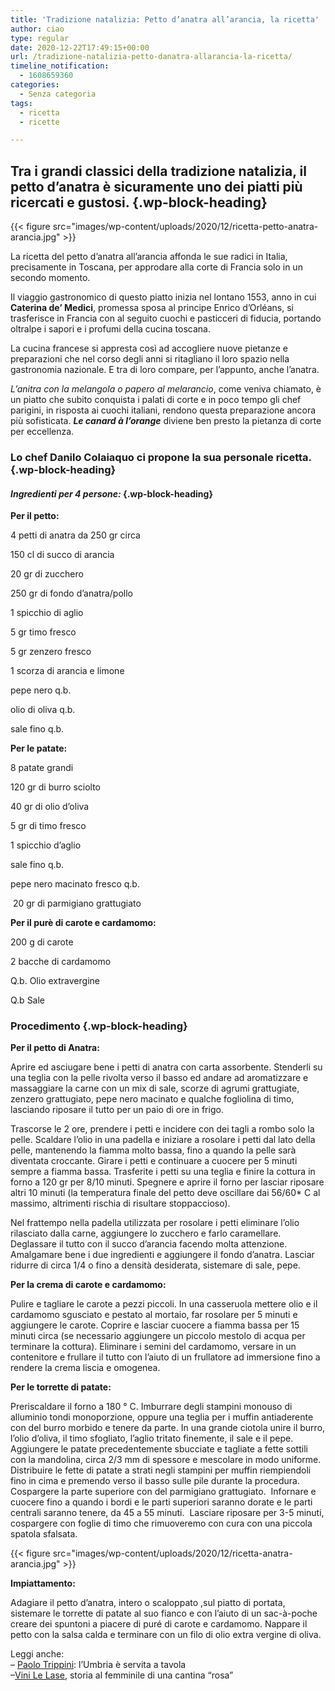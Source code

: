 ```yaml
---
title: 'Tradizione natalizia: Petto d’anatra all’arancia, la ricetta'
author: ciao
type: regular
date: 2020-12-22T17:49:15+00:00
url: /tradizione-natalizia-petto-danatra-allarancia-la-ricetta/
timeline_notification:
  - 1608659360
categories:
  - Senza categoria
tags:
  - ricetta
  - ricette

---
```

## Tra i grandi classici della tradizione natalizia, il petto d’anatra è sicuramente uno dei piatti più ricercati e gustosi.  {.wp-block-heading}


{{< figure src="images/wp-content/uploads/2020/12/ricetta-petto-anatra-arancia.jpg" >}}


La ricetta del petto d’anatra all’arancia affonda le sue radici in Italia, precisamente in Toscana, per approdare alla corte di Francia solo in un secondo momento.

Il viaggio gastronomico di questo piatto inizia nel lontano 1553, anno in cui **Caterina de’ Medici**, promessa sposa al principe Enrico d’Orléans, si trasferisce in Francia con al seguito cuochi e pasticceri di fiducia, portando oltralpe i sapori e i profumi della cucina toscana. 

La cucina francese si appresta così ad accogliere nuove pietanze e preparazioni che nel corso degli anni si ritagliano il loro spazio nella gastronomia nazionale. E tra di loro compare, per l&#8217;appunto, anche l&#8217;anatra.

_L’anitra con la melangola o papero al melarancio_, come veniva chiamato, è un piatto che subito conquista i palati di corte e in poco tempo gli chef parigini, in risposta ai cuochi italiani, rendono questa preparazione ancora più sofisticata. **_Le canard à l’orange_** diviene ben presto la pietanza di corte per eccellenza.

### Lo chef Danilo Colaiaquo ci propone la sua personale ricetta.  {.wp-block-heading}

#### **_Ingredienti per 4 persone:_** {.wp-block-heading}

**Per il petto:**

4 petti di anatra da 250 gr circa

150 cl di succo di arancia 

20 gr di zucchero

250 gr di fondo d&#8217;anatra/pollo

1 spicchio di aglio

5 gr timo fresco

5 gr zenzero fresco

1 scorza di arancia e limone

pepe nero q.b.

olio di oliva q.b.

sale fino q.b.

**Per le patate:**

8 patate grandi

120 gr di burro sciolto

40 gr di olio d&#8217;oliva&nbsp;

5 gr di timo fresco&nbsp;

1 spicchio d&#8217;aglio

sale fino q.b.

pepe nero macinato fresco q.b.&nbsp;

&nbsp;20 gr di parmigiano grattugiato

**Per il purè di carote e cardamomo:**

200 g di carote

2 bacche di cardamomo

Q.b. Olio extravergine

Q.b Sale&nbsp;

### Procedimento {.wp-block-heading}

**Per il petto di Anatra:**

Aprire ed asciugare bene i petti di anatra con carta assorbente. Stenderli su una teglia con la pelle rivolta verso il basso ed andare ad aromatizzare e massaggiare la carne con un mix di sale, scorze di agrumi grattugiate, zenzero grattugiato, pepe nero macinato e qualche fogliolina di timo, lasciando riposare il tutto per un paio di ore in frigo. 

Trascorse le 2 ore, prendere i petti e incidere con dei tagli a rombo solo la pelle. Scaldare l&#8217;olio in una padella e iniziare a rosolare i petti dal lato della pelle, mantenendo la fiamma molto bassa, fino a quando la pelle sarà diventata croccante. Girare i petti e continuare a cuocere per 5 minuti sempre a fiamma bassa. Trasferite i petti su una teglia e finire la cottura in forno a 120 gr per 8/10 minuti. Spegnere e aprire il forno per lasciar riposare altri 10 minuti (la temperatura finale del petto deve oscillare dai 56/60* C al massimo, altrimenti rischia di risultare stoppaccioso).

Nel frattempo nella padella utilizzata per rosolare i petti eliminare l&#8217;olio rilasciato dalla carne, aggiungere lo zucchero e farlo caramellare. Deglassare il tutto con il succo d&#8217;arancia facendo molta attenzione. Amalgamare bene i due ingredienti e aggiungere il fondo d&#8217;anatra. Lasciar ridurre di circa 1/4 o fino a densità desiderata, sistemare di sale, pepe.

**Per la crema di carote e cardamomo:**

Pulire e tagliare le carote a pezzi piccoli. In una casseruola mettere olio e il cardamomo sgusciato e pestato al mortaio, far rosolare per 5 minuti e aggiungere le carote. Coprire e lasciar cuocere a fiamma bassa per 15 minuti circa (se necessario aggiungere un piccolo mestolo di acqua per terminare la cottura). Eliminare i semini del cardamomo, versare in un contenitore e frullare il tutto con l’aiuto di un frullatore ad immersione fino a rendere la crema liscia e omogenea.

**Per le torrette di patate:**

Preriscaldare il forno a 180 ° C. Imburrare degli stampini monouso di alluminio tondi monoporzione, oppure una teglia per i muffin antiaderente con del burro morbido e tenere da parte. In una grande ciotola unire il burro, l&#8217;olio d&#8217;oliva, il timo sfogliato, l&#8217;aglio tritato finemente, il sale e il pepe.  Aggiungere le patate precedentemente sbucciate e tagliate a fette sottili con la mandolina, circa 2/3 mm di spessore e mescolare in modo uniforme. Distribuire le fette di patate a strati negli stampini per muffin riempiendoli fino in cima e premendo verso il basso sulle pile durante la procedura.  Cospargere la parte superiore con del parmigiano grattugiato.  Infornare e cuocere fino a quando i bordi e le parti superiori saranno dorate e le parti centrali saranno tenere, da 45 a 55 minuti.  Lasciare riposare per 3-5 minuti, cospargere con foglie di timo che rimuoveremo con cura con una piccola spatola sfalsata. 


{{< figure src="images/wp-content/uploads/2020/12/ricetta-anatra-arancia.jpg" >}}


**Impiattamento:**

Adagiare il petto d&#8217;anatra, intero o scaloppato ,sul piatto di portata, sistemare le torrette di patate al suo fianco e con l&#8217;aiuto di un sac-à-poche creare dei spuntoni a piacere di puré di carote e cardamomo. Nappare il petto con la salsa calda e terminare con un filo di olio extra vergine di oliva.

Leggi anche:  
&#8211; <a href="https://aleepepe.com/2020/11/16/paolo-trippini-ristorante-intervista/" target="_blank" rel="noreferrer noopener">Paolo Trippini</a>: l&#8217;Umbria è servita a tavola  
&#8211;<a href="https://aleepepe.com/2020/12/03/le-lase-vini-intervista-orte/" target="_blank" rel="noreferrer noopener">Vini Le Lase</a>, storia al femminile di una cantina &#8220;rosa&#8221;